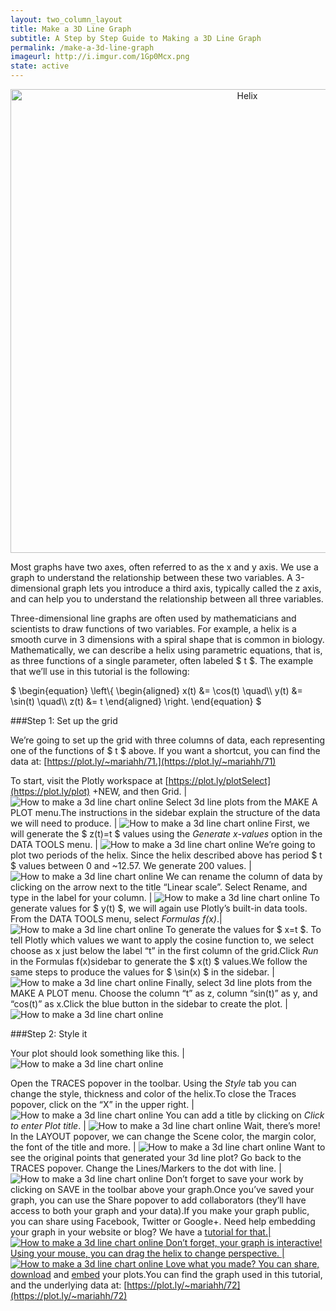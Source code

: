 ```yaml
---
layout: two_column_layout
title: Make a 3D Line Graph
subtitle: A Step by Step Guide to Making a 3D Line Graph
permalink: /make-a-3d-line-graph
imageurl: http://i.imgur.com/1Gp0Mcx.png
state: active
---
```


<div>
    <a href="https://plot.ly/~mariahh/72/" target="_blank" title="Helix" style="display: block; text-align: center;"><img src="https://plot.ly/~mariahh/72.png" alt="Helix" style="max-width: 100%;width: 742px;"  width="742" onerror="this.onerror=null;this.src='https://plot.ly/404.png';" /></a>
    <script data-plotly="mariahh:72" src="https://plot.ly/embed.js" async></script>
</div>

Most graphs have two axes, often referred to as the x and y axis. We use a graph to understand the relationship between these two variables. A 3-dimensional graph lets you introduce a third axis, typically called the z axis, and can help you to understand the relationship between all three variables.

Three-dimensional line graphs are often used by mathematicians and scientists to draw functions of two variables. For example, a helix is a smooth curve in 3 dimensions with a spiral shape that is common in biology. Mathematically, we can describe a helix using parametric equations, that is, as three functions of a single parameter, often labeled $ t $. The example that we’ll use in this tutorial is the following:

<p>$ \begin{equation} \left\{ \begin{aligned} x(t) &amp;= \cos(t) \quad\\ y(t) &amp;= \sin(t) \quad\\ z(t) &amp;= t \end{aligned} \right. \end{equation} $</p>

###Step 1: Set up the grid

We’re going to set up the grid with three columns of data, each representing one of the functions of $ t $ above. If you want a shortcut, you can find the data at: [https://plot.ly/~mariahh/71.](https://plot.ly/~mariahh/71)

To start, visit the Plotly workspace at [https://plot.ly/plotSelect](https://plot.ly/plot) +NEW, and then Grid. | ![How to make a 3d line chart online](https://plot.ly/static/learn/images/web_app_tutorials/how-to-make-a-3d-line-chart-online/image10.png)
Select 3d line plots from the MAKE A PLOT menu.The instructions in the sidebar explain the structure of the data we will need to produce. | ![How to make a 3d line chart online](https://plot.ly/static/learn/images/web_app_tutorials/how-to-make-a-3d-line-chart-online/image05.png)
First, we will generate the $ z(t)=t $ values using the *Generate x-values* option in the DATA TOOLS menu. | ![How to make a 3d line chart online](https://plot.ly/static/learn/images/web_app_tutorials/how-to-make-a-3d-line-chart-online/image04.png)
We’re going to plot two periods of the helix. Since the helix described above has period $ t $ values between 0 and ~12.57. We generate 200 values. | ![How to make a 3d line chart online](https://plot.ly/static/learn/images/web_app_tutorials/how-to-make-a-3d-line-chart-online/image09.png)
We can rename the column of data by clicking on the arrow next to the title “Linear scale”. Select Rename, and type in the label for your column. | ![How to make a 3d line chart online](https://plot.ly/static/learn/images/web_app_tutorials/how-to-make-a-3d-line-chart-online/image02.png)
To generate values for $ y(t) $, we will again use Plotly’s built-in data tools. From the DATA TOOLS menu, select *Formulas f(x)*.| ![How to make a 3d line chart online](https://plot.ly/static/learn/images/web_app_tutorials/how-to-make-a-3d-line-chart-online/image01.png)
To generate the values for $ x=t $. To tell Plotly which values we want to apply the cosine function to, we select choose as x just below the label “t” in the first column of the grid.Click *Run* in the Formulas f(x)sidebar to generate the $ x(t) $ values.We follow the same steps to produce the values for $ \sin(x) $ in the sidebar. | ![How to make a 3d line chart online](https://plot.ly/static/learn/images/web_app_tutorials/how-to-make-a-3d-line-chart-online/image01.png)
Finally, select 3d line plots from the MAKE A PLOT menu. Choose the column “t” as z, column “sin(t)” as y, and “cos(t)” as x.Click the blue button in the sidebar to create the plot. | ![How to make a 3d line chart online](https://plot.ly/static/learn/images/web_app_tutorials/how-to-make-a-3d-line-chart-online/image07.png)

###Step 2: Style it

Your plot should look something like this. | ![How to make a 3d line chart online](https://plot.ly/static/learn/images/web_app_tutorials/how-to-make-a-3d-line-chart-online/image08.png)

Open the TRACES popover in the toolbar. Using the *Style* tab you can change the style, thickness and color of the helix.To close the Traces popover, click on the “X” in the upper right. | ![How to make a 3d line chart online](https://plot.ly/static/learn/images/web_app_tutorials/how-to-make-a-3d-line-chart-online/image00.png)
You can add a title by clicking on *Click to enter Plot title*. | ![How to make a 3d line chart online](https://plot.ly/static/learn/images/web_app_tutorials/how-to-make-a-3d-line-chart-online/image03.png)
Wait, there’s more! In the LAYOUT popover, we can change the Scene color, the margin color, the font of the title and more. | ![How to make a 3d line chart online](https://plot.ly/static/learn/images/web_app_tutorials/how-to-make-a-3d-line-chart-online/image12.png)
Want to see the original points that generated your 3d line plot? Go back to the TRACES popover. Change the Lines/Markers to the dot with line. | ![How to make a 3d line chart online](https://plot.ly/static/learn/images/web_app_tutorials/how-to-make-a-3d-line-chart-online/image11.png)
Don’t forget to save your work by clicking on SAVE in the toolbar above your graph.Once you’ve saved your graph, you can use the Share popover to add collaborators (they’ll have access to both your graph and your data).If you make your graph public, you can share using Facebook, Twitter or Google+. Need help embedding your graph in your website or blog? We have a <a href="https://plot.ly/how-to-embed-plotly-graphs-in-websites/">tutorial for that.| ![How to make a 3d line chart online](https://plot.ly/static/learn/images/web_app_tutorials/how-to-make-a-3d-line-chart-online/image06.png)
Don’t forget, your graph is interactive! Using your mouse, you can drag the helix to change perspective. | ![How to make a 3d line chart online](https://plot.ly/static/learn/images/web_app_tutorials/how-to-make-a-3d-line-chart-online/image13.png)
Love what you made? You can [share, download](https://plot.ly/share-print/) and [embed](https://plot.ly/embed/) your plots.You can find the graph used in this tutorial, and the underlying data at: [https://plot.ly/~mariahh/72](https://plot.ly/~mariahh/72)



